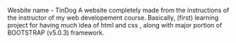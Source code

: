 Wesbite name - TinDog
A website completely made from the instructions of the instructor of my web developement course.
Basically, (first) learning project for having much idea of html and css , along with major portion of BOOTSTRAP (v5.0.3) framework.
